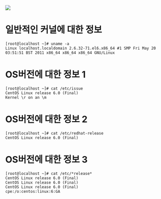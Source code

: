 ![](https://velog.velcdn.com/images/sunblock99/post/58ac8a85-ac4f-4ff4-b215-6ecd8be54e0b/image.png)

# 일반적인 커널에 대한 정보

```
[root@localhost ~]# uname -a
Linux localhost.localdomain 2.6.32-71.el6.x86_64 #1 SMP Fri May 20 03:51:51 BST 2011 x86_64 x86_64 x86_64 GNU/Linux
```

# OS버전에 대한 정보 1

```
[root@localhost ~]# cat /etc/issue
CentOS Linux release 6.0 (Final)
Kernel \r on an \m
```

# OS버전에 대한 정보 2

```
[root@localhost ~]# cat /etc/redhat-release
CentOS Linux release 6.0 (Final)
```

# OS버전에 대한 정보 3

```
[root@localhost ~]# cat /etc/*release*
CentOS Linux release 6.0 (Final)
CentOS Linux release 6.0 (Final)
CentOS Linux release 6.0 (Final)
cpe:/o:centos:linux:6:GA
```
